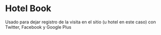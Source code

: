 # Hotel Book

Usado para dejar registro de la visita en el sitio (u hotel en este caso) con Twitter, Facebook y Google Plus
